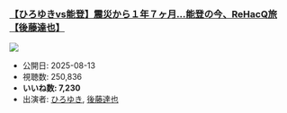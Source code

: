 ### [【ひろゆきvs能登】震災から１年７ヶ月…能登の今、ReHacQ旅【後藤達也】](https://www.youtube.com/watch?v=valNrdZIvz0)
[![](https://img.youtube.com/vi/valNrdZIvz0/sddefault.jpg)](https://www.youtube.com/watch?v=valNrdZIvz0)
-   公開日: 2025-08-13
-   視聴数: 250,836
-   **いいね数: 7,230**
-   出演者: [ひろゆき](/rehacq_fan/people/ひろゆき "wikilink"), [後藤達也](/rehacq_fan/people/後藤達也 "wikilink")
